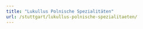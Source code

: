 ```yaml
---
title: "Lukullus Polnische Spezialitäten"
url: /stuttgart/lukullus-polnische-spezialitaeten/
---
```

